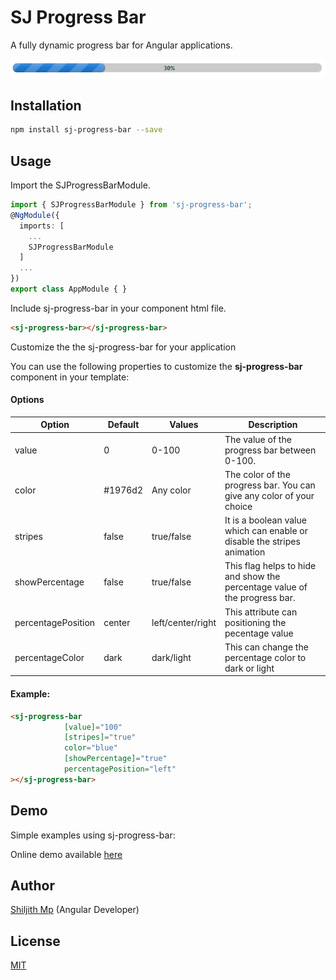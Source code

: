 # SJ Progress Bar
A fully dynamic progress bar for Angular applications.

![](https://github.com/shiljith/sj-demo-application/blob/dev/src/assets/sj-progress-bar.PNG?raw=true)


## Installation
```sh
npm install sj-progress-bar --save
```
## Usage
Import the SJProgressBarModule.
```ts
import { SJProgressBarModule } from 'sj-progress-bar';
@NgModule({
  imports: [
    ...
    SJProgressBarModule
  ]
  ...
})
export class AppModule { }
```
Include sj-progress-bar in your component html file.
```html
<sj-progress-bar></sj-progress-bar>
```
Customize the the sj-progress-bar for your application

You can use the following properties to customize the **sj-progress-bar** component in your template:

#### Options
|   Option| Default  | Values |Description  |
| ------------ | ------------| ------------| ------------ |
|   value | 0   | 0-100 |The value of the progress bar between 0-100.  |
| color | #1976d2 | Any color | The color of the progress bar. You can give any color of your choice|
| stripes | false | true/false| It is a boolean value which can enable or disable the stripes animation  |
| showPercentage | false | true/false|This flag helps to hide and show the percentage value of the progress bar. |
| percentagePosition | center | left/center/right |This attribute can positioning the pecentage value |
| percentageColor| dark| dark/light| This can change the percentage color to dark or light|

#### Example:
```html
<sj-progress-bar 
            [value]="100" 
            [stripes]="true" 
            color="blue" 
            [showPercentage]="true"
            percentagePosition="left"
></sj-progress-bar>
```
## Demo
Simple examples using sj-progress-bar:

Online demo available [here](http://https://sj-demo-application.herokuapp.com "here")

## Author
[Shiljith Mp](http://shiljith.com "Shiljith Mp") (Angular Developer)

## License
[MIT](https://github.com/shiljith/sj-demo-application/blob/dev/LICENCE "MIT")